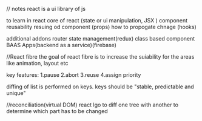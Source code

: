 // notes
react is a ui library of js

to learn in react
core of react (state or ui manipulation, JSX )
component reusability
resuing od component (props)
how to propogate chnage (hooks)

additional addons
router
state management(redux)
class based component
BAAS Apps(backend as a service)(firebase)


//React fibre
the goal of react fibre is to increase the suiability for the areas like animation, layout etc

key features:
1.pause
2.abort
3.reuse
4.assign priority

diffing of list is performed on keys. keys should be "stable, predictable and unique"


//reconciliation(virtual DOM)
react lgo to diff one tree with another to determine which part has to be changed

